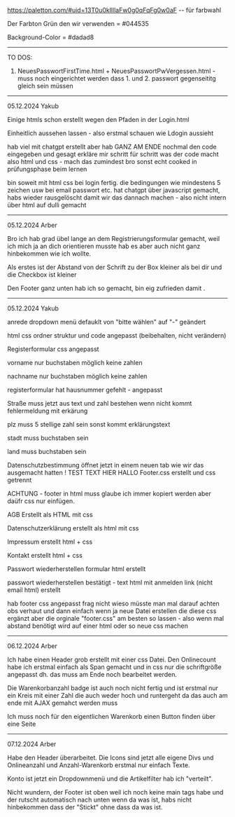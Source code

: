 
https://paletton.com/#uid=13T0u0kllllaFw0g0qFqFg0w0aF -- für farbwahl

Der Farbton Grün den wir verwenden = #044535

Background-Color = #dadad8

------------------------------------------------------------------------------------------------- 

TO DOS: 

1. NeuesPasswortFirstTime.html + NeuesPasswortPwVergessen.html - muss noch eingerichtet werden dass 1. und 2. passwort gegenseititg gleich sein müssen




-------------------------------------------------------------------------------------------------

05.12.2024 Yakub


Einige htmls schon erstellt wegen den Pfaden in der Login.html

Einheitlich aussehen lassen - also erstmal schauen wie Ldogin aussieht

hab viel mit chatgpt erstellt aber hab GANZ AM ENDE nochmal den code eingegeben und gesagt erkläre mir schritt für schritt was der code macht
also html und css - mach das zumindest bro sonst echt cooked in prüfungsphase beim lernen 


bin soweit mit html css bei login fertig. die bedingungen wie mindestens 5 zeichen usw bei email passwort etc. hat chatgpt über 
javascript gemacht, habs wieder rausgelöscht damit wir das dannach machen - also nicht intern über html auf dulli gemacht


-------------------------------------------------------------------------------------------------

05.12.2024 Arber

Bro ich hab grad übel lange an dem Registrierungsformular gemacht, weil ich mich ja an dich orientieren musste hab es aber auch nicht ganz hinbekommen wie ich wollte. 

Als erstes ist der Abstand von der Schrift zu der Box kleiner als bei dir und die Checkbox ist kleiner 

Den Footer ganz unten hab ich so gemacht, bin eig zufrieden damit .





-------------------------------------------------------------------------------------------------

05.12.2024  Yakub

anrede dropdown menü defauklt von "bitte wählen" auf "-" geändert

html css ordner struktur und code angepasst (beibehalten, nicht verändern)

Registerformular css angepasst

vorname nur buchstaben möglich keine zahlen

nachname nur buchstaben möglich keine zahlen

registerformular hat hausnummer gefehlt - angepasst

Straße muss jetzt aus text und zahl bestehen wenn nicht kommt fehlermeldung mit erkärung

plz muss 5 stellige zahl sein sonst kommt erklärungstext


stadt muss buchstaben sein

land muss buchstaben sein

Datenschutzbestimmung öffnet jetzt in einem neuen tab wie wir das ausgemacht hatten !
TEST TEXT HIER HALLO
Footer.css erstellt und css getrennt

ACHTUNG - footer in html muss glaube ich immer kopiert werden aber daüfr css nur einfügen.

AGB Erstellt als HTML mit css

Datenschutzerklärung erstellt als html mit css

Impressum erstellt html + css

Kontakt erstellt html + css

Passwort wiederherstellen formular html erstellt

passwort wiederherstellen bestätigt -  text html mit anmelden link (nicht email html) erstellt

hab footer css angepasst frag nicht wieso müsste man mal darauf achten obs verhaut und dann einfach wenn ja neue Datei erstellen die diese css ergänzt aber die orginale "footer.css" am besten so lassen  - also wenn mal abstand benötigt wird auf einer html oder so neue css machen 

-------------------------------------------------------------------------------------------------


06.12.2024 Arber

Ich habe einen Header grob erstellt mit einer css Datei. 
Den Onlinecount habe ich erstmal einfach als Span gemacht und in css nur die schriftgröße angepasst dh. das muss am Ende noch bearbeitet werden. 

Die Warenkorbanzahl badge ist auch noch nicht fertig und ist erstmal nur ein Kreis mit einer Zahl die auch weder hoch und runtergeht da das auch am ende mit AJAX gemahct werden muss

Ich muss noch für den eigentlichen Warenkorb einen Button finden über eine Seite 

-------------------------------------------------------------------------------------------------

07.12.2024 Arber

Habe den Header überarbeitet. Die Icons sind jetzt alle eigene Divs und Onlineanzahl und Anzahl-Warenkorb erstmal nur einfach Texte.

Konto ist jetzt ein Dropdownmenü und die Artikelfilter hab ich "verteilt".

Nicht wundern, der Footer ist oben weil ich noch keine main tags habe und der rutscht automatisch nach unten wenn da was ist,
habs nicht hinbekommen dass der "Stickt" ohne dass da was ist.